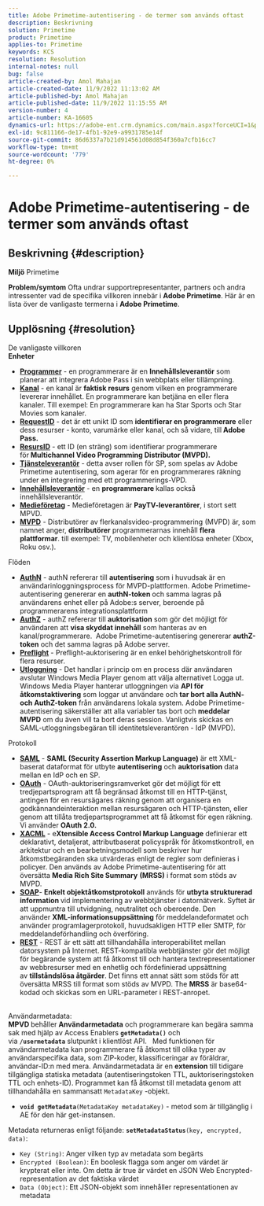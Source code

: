 ```yaml
---
title: Adobe Primetime-autentisering - de termer som används oftast
description: Beskrivning
solution: Primetime
product: Primetime
applies-to: Primetime
keywords: KCS
resolution: Resolution
internal-notes: null
bug: false
article-created-by: Amol Mahajan
article-created-date: 11/9/2022 11:13:02 AM
article-published-by: Amol Mahajan
article-published-date: 11/9/2022 11:15:55 AM
version-number: 4
article-number: KA-16605
dynamics-url: https://adobe-ent.crm.dynamics.com/main.aspx?forceUCI=1&pagetype=entityrecord&etn=knowledgearticle&id=4f62ba74-1f60-ed11-9561-6045bd006268
exl-id: 9c811166-de17-4fb1-92e9-a9931785e14f
source-git-commit: 86d6337a7b21d914561d08d854f360a7cfb16cc7
workflow-type: tm+mt
source-wordcount: '779'
ht-degree: 0%

---
```


# Adobe Primetime-autentisering - de termer som används oftast

## Beskrivning {#description}

<b>Miljö</b>
Primetime


<b>Problem/symtom</b>
Ofta undrar supportrepresentanter, partners och andra intressenter vad de specifika villkoren innebär i <b>Adobe Primetime</b>. Här är en lista över de vanligaste termerna i <b>Adobe Primetime</b>.


## Upplösning {#resolution}

De vanligaste villkoren<br>
<b>Enheter</b>

- <u><b>Programmer</b></u> - en programmerare är en <b>Innehållsleverantör</b> som planerar att integrera Adobe Pass i sin webbplats eller tillämpning.
- <u><b>Kanal</b></u> - en kanal är <b>faktisk resurs</b> genom vilken en programmerare levererar innehållet. En programmerare kan betjäna en eller flera kanaler. Till exempel: En programmerare kan ha Star Sports och Star Movies som kanaler.
- <u><b>RequestID</b></u> - det är ett unikt ID som <b>identifierar en programmerare</b> eller dess resurser - konto, varumärke eller kanal, och så vidare, till<b> Adobe Pass. </b>
- <u><b>ResursID</b></u> - ett ID (en sträng) som identifierar programmerare för<b> Multichannel Video Programming Distributor (MVPD). </b>
- <u><b>Tjänsteleverantör</b></u> - detta avser rollen för SP, som spelas av Adobe Primetime autentisering, som agerar för en programmerares räkning under en integrering med ett programmerings-VPD.
- <u><b>Innehållsleverantör</b></u> - en <b>programmerare </b>kallas också innehållsleverantör.
- <u><b>Medieföretag</b></u> - Medieföretagen är <b>PayTV-leverantörer</b>, i stort sett MPVD.
- <u><b>MVPD</b></u> - Distributörer av flerkanalsvideo-programmering (MVPD) är, som namnet anger, <b>distributörer</b> programmerarnas innehåll <b>flera plattformar</b>. till exempel: TV, mobilenheter och klientlösa enheter (Xbox, Roku osv.).

Flöden
- <u><b>AuthN</b></u> - authN refererar till <b>autentisering</b> som i huvudsak är en användarinloggningsprocess för MVPD-plattformen. Adobe Primetime-autentisering genererar en <b>authN-token </b>och samma lagras på användarens enhet eller på Adobe:s server, beroende på programmerarens integrationsplattform
- <u><b>AuthZ</b></u> - authZ refererar till <b>auktorisation</b> som gör det möjligt för användaren att <b>visa skyddat innehåll</b> som hanteras av en kanal/programmerare.  Adobe Primetime-autentisering genererar <b>authZ-token</b> och det samma lagras på Adobe server.
- <u><b>Preflight</b></u> - Preflight-auktorisering är en enkel behörighetskontroll för flera resurser.
- <u><b>Utloggning</b></u> - Det handlar i princip om en process där användaren avslutar Windows Media Player genom att välja alternativet Logga ut. Windows Media Player hanterar utloggningen via <b>API för åtkomstaktivering</b> som loggar ut användare och <b>tar bort alla AuthN- och AuthZ-token</b> från användarens lokala system. Adobe Primetime-autentisering säkerställer att alla variabler tas bort och <b>meddelar MVPD</b> om du även vill ta bort deras session. Vanligtvis skickas en SAML-utloggningsbegäran till identitetsleverantören - IdP (MVPD).



Protokoll
- <b><u>SAML</u></b> - <b>SAML (Security Assertion Markup Language)</b> är ett XML-baserat dataformat för utbyte <b>autentisering</b> och <b>auktorisation</b> data mellan en IdP och en SP.
- <u><b>OAuth</b></u> - OAuth-auktoriseringsramverket gör det möjligt för ett tredjepartsprogram att få begränsad åtkomst till en HTTP-tjänst, antingen för en resursägares räkning genom att organisera en godkännandeinteraktion mellan resursägaren och HTTP-tjänsten, eller genom att tillåta tredjepartsprogrammet att få åtkomst för egen räkning. Vi använder <b>OAuth 2.0.</b>
- <b><u>XACML</u></b> - e<b>Xtensible Access Control Markup Language</b> definierar ett deklarativt, detaljerat, attributbaserat policyspråk för åtkomstkontroll, en arkitektur och en bearbetningsmodell som beskriver hur åtkomstbegäranden ska utvärderas enligt de regler som definieras i policyer. Den används av Adobe Primetime-autentisering för att översätta <b>Media Rich Site Summary</b> <b>(MRSS)</b> i format som stöds av MVPD.
- <b><u>SOAP</u></b>- <b>Enkelt objektåtkomstprotokoll</b> används för <b>utbyta strukturerad information </b>vid implementering av webbtjänster i datornätverk. Syftet är att uppmuntra till utvidgning, neutralitet och oberoende. Den använder <b>XML-informationsuppsättning</b> för meddelandeformatet och använder programlagerprotokoll, huvudsakligen HTTP eller SMTP, för meddelandeförhandling och överföring.
- <u><b>REST</b></u> - REST är ett sätt att tillhandahålla interoperabilitet mellan datorsystem på Internet. REST-kompatibla webbtjänster gör det möjligt för begärande system att få åtkomst till och hantera textrepresentationer av webbresurser med en enhetlig och fördefinierad uppsättning av <b>tillståndslösa åtgärder</b>. Det finns ett annat sätt som stöds för att översätta MRSS till format som stöds av MVPD. The <b>MRSS</b> är base64-kodad och skickas som en URL-parameter i REST-anropet.

<br>Användarmetadata:<br>
<b>MPVD </b>behåller<b> Användarmetadata</b> och programmerare kan begära samma sak med hjälp av Access Enablers <b>`getMetadata()`</b> och via <b>`/usermetadata`</b> slutpunkt i klientlöst API.
 
Med funktionen för användarmetadata kan programmerare få åtkomst till olika typer av användarspecifika data, som ZIP-koder, klassificeringar av föräldrar, användar-ID:n med mera. Användarmetadata är en <b>extension</b> till tidigare tillgängliga statiska metadata (autentiseringstoken TTL, auktoriseringstoken TTL och enhets-ID). Programmet kan få åtkomst till metadata genom att tillhandahålla en sammansatt `MetadataKey` -objekt.

- <b>`void getMetadata`</b>`(MetadataKey metadataKey)` - metod som är tillgänglig i AE för den här get-instansen.


Metadata returneras enligt följande: <b>`setMetadataStatus`</b>`(key, encrypted, data)`:

- `Key (String)`: Anger vilken typ av metadata som begärts
- `Encrypted (Boolean)`: En boolesk flagga som anger om värdet är krypterat eller inte. Om detta är true är värdet en JSON Web Encrypted-representation av det faktiska värdet
- `Data (Object)`: Ett JSON-objekt som innehåller representationen av metadata
